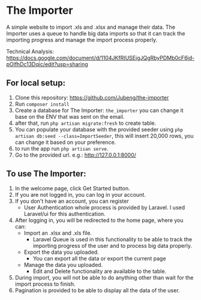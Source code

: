 # The Importer

A simple website to import .xls and .xlsx and manage their data.
The Importer uses a queue to handle big data imports so that it can track the importing progress and manage the import process properly.

Technical Analysis: https://docs.google.com/document/d/1104JKfRIUSEjgJQgRbyPDMb0cF6id-pOlfhDc13Dqic/edit?usp=sharing

## For local setup:
1. Clone this repository: https://github.com/Jubeng/the-importer
2. Run `composer install`
3. Create a database for The Importer: `the_importer` you can change it base on the ENV that was sent on the email.
4. after that, run `php artisan migrate:fresh` to create table.
5. You can populate your database with the provided seeder using `php artisan db:seed --class=ImportSeeder`, this will insert 20,000 rows, you can change it based on your preference.
6. to run the app run `php artisan serve`.
7. Go to the provided url. e.g.: http://127.0.0.1:8000/

## To use The Importer:
1. In the welcome page, click Get Started button.
2. If you are not logged in, you can log in your account.
3. If you don't have an account, you can register
    - User Authentication whole process is provided by Laravel. I used Laravel/ui for this authentication.
4. After logging in, you will be redirected to the home page, where you can:
    - Import an .xlsx and .xls file.
        - Laravel Queue is used in this functionality to be able to track the importing progress of the user and to process big data properly.
    - Export the data you uploaded.
        - You can export all the data or export the current page
    - Manage the data you uploaded.
        - Edit and Delete functionality are available to the table.
5. During import, you will not be able to do anything other than wait for the import process to finish.
6. Pagination is provided to be able to display all the data of the user.

